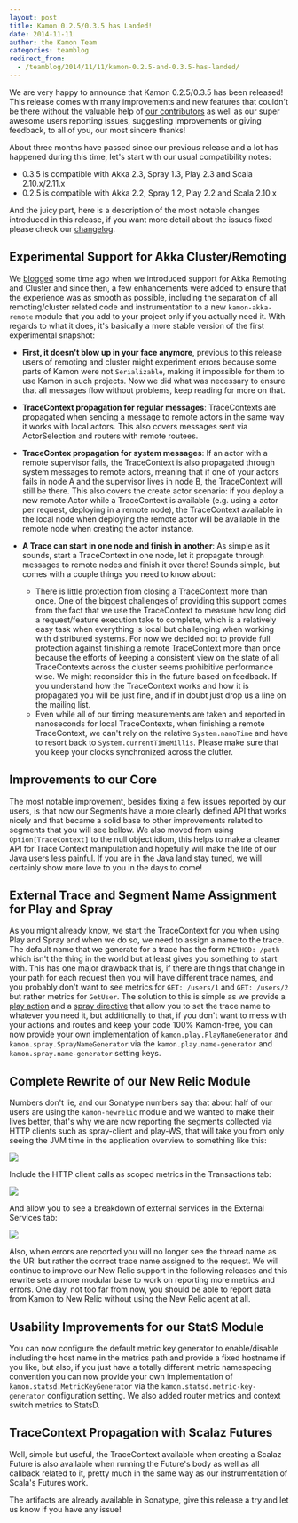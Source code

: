 ```yaml
---
layout: post
title: Kamon 0.2.5/0.3.5 has Landed!
date: 2014-11-11
author: the Kamon Team
categories: teamblog
redirect_from:
  - /teamblog/2014/11/11/kamon-0.2.5-and-0.3.5-has-landed/
---
```


We are very happy to announce that Kamon 0.2.5/0.3.5 has been released! This release comes with many improvements and
new features that couldn't be there without the valuable help of [our contributors] as well as our super awesome users
reporting issues, suggesting improvements or giving feedback, to all of you, our most sincere thanks!



About three months have passed since our previous release and a lot has happened during this time, let's start with our
usual compatibility notes:

   * 0.3.5 is compatible with Akka 2.3, Spray 1.3, Play 2.3 and Scala 2.10.x/2.11.x
   * 0.2.5 is compatible with Akka 2.2, Spray 1.2, Play 2.2 and Scala 2.10.x

And the juicy part, here is a description of the most notable changes introduced in this release, if you want more
detail about the issues fixed please check our [changelog].


Experimental Support for Akka Cluster/Remoting
----------------------------------------------

We [blogged] some time ago when we introduced support for Akka Remoting and Cluster and since then, a few enhancements
were added to ensure that the experience was as smooth as possible, including the separation of all remoting/cluster
related code and instrumentation to a new `kamon-akka-remote` module that you add to your project only if you actually
need it. With regards to what it does, it's basically a more stable version of the first experimental snapshot:

* __First, it doesn't blow up in your face anymore__, previous to this release users of remoting and cluster might
experiment errors because some parts of Kamon were not `Serializable`, making it impossible for them to use Kamon in such
projects. Now we did what was necessary to ensure that all messages flow without problems, keep reading for more on
that.

* __TraceContext propagation for regular messages__: TraceContexts are propagated when sending a message to remote
actors in the same way it works with local actors. This also covers messages sent via ActorSelection and routers with
remote routees.

* __TraceContex propagation for system messages__: If an actor with a remote supervisor fails, the TraceContext is also
propagated through system messages to remote actors, meaning that if one of your actors fails in node A and the
supervisor lives in node B, the TraceContext will still be there. This also covers the create actor scenario: if you
deploy a new remote Actor while a TraceContext is available (e.g. using a actor per request, deploying in a remote
node), the TraceContext available in the local node when deploying the remote actor will be available in the remote node
when creating the actor instance.

* __A Trace can start in one node and finish in another__: As simple as it sounds, start a TraceContext in one node, let
it propagate through messages to remote nodes and finish it over there! Sounds simple, but comes with a couple things
you need to know about:
    * There is little protection from closing a TraceContext more than once. One of the biggest challenges of providing
      this support comes from the fact that we use the TraceContext to measure how long did a request/feature execution
      take to complete, which is a relatively easy task when everything is local but challenging when working with
      distributed systems. For now we decided not to provide full protection against finishing a remote TraceContext more
      than once because the efforts of keeping a consistent view on the state of all TraceContexts across the cluster
      seems prohibitive performance wise. We might reconsider this in the future based on feedback. If you understand
      how the TraceContext works and how it is propagated you will be just fine, and if in doubt just drop us a line on
      the mailing list.
    * Even while all of our timing measurements are taken and reported in nanoseconds for local TraceContexts, when
      finishing a remote TraceContext, we can't rely on the relative `System.nanoTime` and have to resort back to
      `System.currentTimeMillis`. Please make sure that you keep your clocks synchronized across the clutter.


Improvements to our Core
------------------------

The most notable improvement, besides fixing a few issues reported by our users, is that now our Segments have a more
clearly defined API that works nicely and that became a solid base to other improvements related to segments that you
will see bellow. We also moved from using `Option[TraceContext]` to the null object idiom, this helps to make a cleaner
API for Trace Context manipulation and hopefully will make the life of our Java users less painful. If you are in the
Java land stay tuned, we will certainly show more love to you in the days to come!


External Trace and Segment Name Assignment for Play and Spray
-------------------------------------------------------------

As you might already know, we start the TraceContext for you when using Play and Spray and when we do so, we need to
assign a name to the trace. The default name that we generate for a trace has the form `METHOD: /path` which isn't the
thing in the world but at least gives you something to start with. This has one major drawback that is, if there are
things that change in your path for each request then you will have different trace names, and you probably don't want
to see metrics for `GET: /users/1` and `GET: /users/2` but rather metrics for `GetUser`. The solution to this is simple
as we provide a [play action] and a [spray directive] that allow you to set the trace name to whatever you need it, but
additionally to that, if you don't want to mess with your actions and routes and keep your code 100% Kamon-free, you can
now provide your own implementation of `kamon.play.PlayNameGenerator` and `kamon.spray.SprayNameGenerator` via the
`kamon.play.name-generator` and `kamon.spray.name-generator` setting keys.


Complete Rewrite of our New Relic Module
----------------------------------------

Numbers don't lie, and our Sonatype numbers say that about half of our users are using the `kamon-newrelic` module and
we wanted to make their lives better, that's why we are now reporting the segments collected via HTTP clients such as
spray-client and play-WS, that will take you from only seeing the JVM time in the application overview to something like
this:

<img class="img-fluid" src="/assets/img/newrelic-overview-with-web-external.png">

Include the HTTP client calls as scoped metrics in the Transactions tab:

<img class="img-fluid" src="/assets/img/newrelic-transaction-tab-with-scoped-external-services.png">

And allow you to see a breakdown of external services in the External Services tab:

<img class="img-fluid" src="/assets/img/newrelic-external-services-breakdown.png">

Also, when errors are reported you will no longer see the thread name as the URI but rather the correct trace name
assigned to the request. We will continue to improve our New Relic support in the following releases and this rewrite
sets a more modular base to work on reporting more metrics and errors. One day, not too far from now, you should be able
to report data from Kamon to New Relic without using the New Relic agent at all.


Usability Improvements for our StatS Module
-------------------------------------------

You can now configure the default metric key generator to enable/disable including the host name in the metrics path and
provide a fixed hostname if you like, but also, if you just have a totally different metric namespacing convention you
can now provide your own implementation of `kamon.statsd.MetricKeyGenerator` via the `kamon.statsd.metric-key-generator`
configuration setting. We also added router metrics and context switch metrics to StatsD.


TraceContext Propagation with Scalaz Futures
--------------------------------------------

Well, simple but useful, the TraceContext available when creating a Scalaz Future is also available when running the
Future's body as well as all callback related to it, pretty much in the same way as our instrumentation of Scala's
Futures work.

The artifacts are already available in Sonatype, give this release a try and let us know if you have any issue!

[our contributors]: https://github.com/kamon-io/Kamon/graphs/contributors
[changelog]: http://kamon.io/project-info/changelog/
[blogged]: http://kamon.io/teamblog/2014/08/31/experimental-support-for-akka-remoting-and-cluster-is-now-available/
[play action]: https://github.com/kamon-io/Kamon/blob/master/kamon-play/src/main/scala/kamon/play/action/KamonTraceActions.scala#L23
[spray directive]: https://github.com/kamon-io/Kamon/blob/master/kamon-spray/src/main/scala/kamon/spray/KamonTraceDirectives.scala#L23
